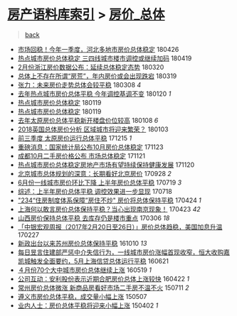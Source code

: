 [房产语料库索引](../../README.md)  > [房价_总体](房价_总体.md)
====
> [back](../README.md)

- [市场回稳！今年一季度，河北多地市房价总体稳定](http://jkwz.applinzi.com/ittc/7096188246201730064.html#%E5%B8%82%E5%9C%BA%E5%9B%9E%E7%A8%B3%EF%BC%81%E4%BB%8A%E5%B9%B4%E4%B8%80%E5%AD%A3%E5%BA%A6%EF%BC%8C%E6%B2%B3%E5%8C%97%E5%A4%9A%E5%9C%B0%E5%B8%82%E6%88%BF%E4%BB%B7%E6%80%BB%E4%BD%93%E7%A8%B3%E5%AE%9A) 180426  
- [热点城市房价总体稳定 三四线城市楼市调控或继续加码](http://jkwz.applinzi.com/ittc/7093727139134440454.html#%E7%83%AD%E7%82%B9%E5%9F%8E%E5%B8%82%E6%88%BF%E4%BB%B7%E6%80%BB%E4%BD%93%E7%A8%B3%E5%AE%9A+%E4%B8%89%E5%9B%9B%E7%BA%BF%E5%9F%8E%E5%B8%82%E6%A5%BC%E5%B8%82%E8%B0%83%E6%8E%A7%E6%88%96%E7%BB%A7%E7%BB%AD%E5%8A%A0%E7%A0%81) 180419  
- [2月份浙江房价数据公布：延续总体稳定态势](http://jkwz.applinzi.com/ittc/7082628772442670096.html#2%E6%9C%88%E4%BB%BD%E6%B5%99%E6%B1%9F%E6%88%BF%E4%BB%B7%E6%95%B0%E6%8D%AE%E5%85%AC%E5%B8%83%EF%BC%9A%E5%BB%B6%E7%BB%AD%E6%80%BB%E4%BD%93%E7%A8%B3%E5%AE%9A%E6%80%81%E5%8A%BF) 180320  
- [总体上不存在所谓“房荒”，年内房价或会出现跌宕](http://jkwz.applinzi.com/ittc/7082216803365553162.html#%E6%80%BB%E4%BD%93%E4%B8%8A%E4%B8%8D%E5%AD%98%E5%9C%A8%E6%89%80%E8%B0%93%E2%80%9C%E6%88%BF%E8%8D%92%E2%80%9D%EF%BC%8C%E5%B9%B4%E5%86%85%E6%88%BF%E4%BB%B7%E6%88%96%E4%BC%9A%E5%87%BA%E7%8E%B0%E8%B7%8C%E5%AE%95) 180319  
- [张力：未来房价走势总体会较平稳](http://jkwz.applinzi.com/ittc/7078015225570001927.html#%E5%BC%A0%E5%8A%9B%EF%BC%9A%E6%9C%AA%E6%9D%A5%E6%88%BF%E4%BB%B7%E8%B5%B0%E5%8A%BF%E6%80%BB%E4%BD%93%E4%BC%9A%E8%BE%83%E5%B9%B3%E7%A8%B3) 180308 *4* 
- [去年热点城市房价总体平稳 今年调控基调不变](http://jkwz.applinzi.com/ittc/7060445060926014481.html#%E5%8E%BB%E5%B9%B4%E7%83%AD%E7%82%B9%E5%9F%8E%E5%B8%82%E6%88%BF%E4%BB%B7%E6%80%BB%E4%BD%93%E5%B9%B3%E7%A8%B3+%E4%BB%8A%E5%B9%B4%E8%B0%83%E6%8E%A7%E5%9F%BA%E8%B0%83%E4%B8%8D%E5%8F%98) 180120 *1* 
- [热点城市房价总体稳定](http://jkwz.applinzi.com/ittc/7060264843926307856.html#%E7%83%AD%E7%82%B9%E5%9F%8E%E5%B8%82%E6%88%BF%E4%BB%B7%E6%80%BB%E4%BD%93%E7%A8%B3%E5%AE%9A) 180119  
- [热点城市房价总体稳定](http://jkwz.applinzi.com/ittc/7060153083940570128.html#%E7%83%AD%E7%82%B9%E5%9F%8E%E5%B8%82%E6%88%BF%E4%BB%B7%E6%80%BB%E4%BD%93%E7%A8%B3%E5%AE%9A) 180119  
- [去年太原房价总体平稳新开楼盘价位较高](http://jkwz.applinzi.com/ittc/7056097439537169414.html#%E5%8E%BB%E5%B9%B4%E5%A4%AA%E5%8E%9F%E6%88%BF%E4%BB%B7%E6%80%BB%E4%BD%93%E5%B9%B3%E7%A8%B3%E6%96%B0%E5%BC%80%E6%A5%BC%E7%9B%98%E4%BB%B7%E4%BD%8D%E8%BE%83%E9%AB%98) 180108 *6* 
- [2018英国总体房价分析 区域城市将迎来繁荣？](http://jkwz.applinzi.com/ittc/7052537759263097872.html#2018%E8%8B%B1%E5%9B%BD%E6%80%BB%E4%BD%93%E6%88%BF%E4%BB%B7%E5%88%86%E6%9E%90+%E5%8C%BA%E5%9F%9F%E5%9F%8E%E5%B8%82%E5%B0%86%E8%BF%8E%E6%9D%A5%E7%B9%81%E8%8D%A3%EF%BC%9F) 180103  
- [前三季度 太原房价运行总体平稳](http://jkwz.applinzi.com/ittc/7047369516093277200.html#%E5%89%8D%E4%B8%89%E5%AD%A3%E5%BA%A6+%E5%A4%AA%E5%8E%9F%E6%88%BF%E4%BB%B7%E8%BF%90%E8%A1%8C%E6%80%BB%E4%BD%93%E5%B9%B3%E7%A8%B3) 171215 *1* 
- [重磅消息：国家统计局公布10月房价总体稳定](http://jkwz.applinzi.com/ittc/7039132964095525904.html#%E9%87%8D%E7%A3%85%E6%B6%88%E6%81%AF%EF%BC%9A%E5%9B%BD%E5%AE%B6%E7%BB%9F%E8%AE%A1%E5%B1%80%E5%85%AC%E5%B8%8310%E6%9C%88%E6%88%BF%E4%BB%B7%E6%80%BB%E4%BD%93%E7%A8%B3%E5%AE%9A) 171123  
- [成都10月二手房价格公布 市场总体稳定](http://jkwz.applinzi.com/ittc/7038417562759595025.html#%E6%88%90%E9%83%BD10%E6%9C%88%E4%BA%8C%E6%89%8B%E6%88%BF%E4%BB%B7%E6%A0%BC%E5%85%AC%E5%B8%83+%E5%B8%82%E5%9C%BA%E6%80%BB%E4%BD%93%E7%A8%B3%E5%AE%9A) 171121  
- [热点城市房价总体稳定房地产市场有望持续保持健康发展](http://jkwz.applinzi.com/ittc/7037968813503546385.html#%E7%83%AD%E7%82%B9%E5%9F%8E%E5%B8%82%E6%88%BF%E4%BB%B7%E6%80%BB%E4%BD%93%E7%A8%B3%E5%AE%9A%E6%88%BF%E5%9C%B0%E4%BA%A7%E5%B8%82%E5%9C%BA%E6%9C%89%E6%9C%9B%E6%8C%81%E7%BB%AD%E4%BF%9D%E6%8C%81%E5%81%A5%E5%BA%B7%E5%8F%91%E5%B1%95) 171120  
- [北京城市总体规划的深意：长期看好北京房价](http://jkwz.applinzi.com/ittc/7018293208667390992.html#%E5%8C%97%E4%BA%AC%E5%9F%8E%E5%B8%82%E6%80%BB%E4%BD%93%E8%A7%84%E5%88%92%E7%9A%84%E6%B7%B1%E6%84%8F%EF%BC%9A%E9%95%BF%E6%9C%9F%E7%9C%8B%E5%A5%BD%E5%8C%97%E4%BA%AC%E6%88%BF%E4%BB%B7) 170928 *2* 
- [6月份一线城市房价环比下降 上半年房价总体平稳](http://jkwz.applinzi.com/ittc/6991907181405144080.html#6%E6%9C%88%E4%BB%BD%E4%B8%80%E7%BA%BF%E5%9F%8E%E5%B8%82%E6%88%BF%E4%BB%B7%E7%8E%AF%E6%AF%94%E4%B8%8B%E9%99%8D+%E4%B8%8A%E5%8D%8A%E5%B9%B4%E6%88%BF%E4%BB%B7%E6%80%BB%E4%BD%93%E5%B9%B3%E7%A8%B3) 170719 *3* 
- [综述：上半年房价总体平稳 调控效果进一步显现](http://jkwz.applinzi.com/ittc/6991720054016967696.html#%E7%BB%BC%E8%BF%B0%EF%BC%9A%E4%B8%8A%E5%8D%8A%E5%B9%B4%E6%88%BF%E4%BB%B7%E6%80%BB%E4%BD%93%E5%B9%B3%E7%A8%B3+%E8%B0%83%E6%8E%A7%E6%95%88%E6%9E%9C%E8%BF%9B%E4%B8%80%E6%AD%A5%E6%98%BE%E7%8E%B0) 170718  
- [&quot;234“住房制度体系保障”房住不炒&quot; 房价将总体保持平稳](http://jkwz.applinzi.com/ittc/6960020742040192004.html#%26quot%3B234%E2%80%9C%E4%BD%8F%E6%88%BF%E5%88%B6%E5%BA%A6%E4%BD%93%E7%B3%BB%E4%BF%9D%E9%9A%9C%E2%80%9D%E6%88%BF%E4%BD%8F%E4%B8%8D%E7%82%92%26quot%3B+%E6%88%BF%E4%BB%B7%E5%B0%86%E6%80%BB%E4%BD%93%E4%BF%9D%E6%8C%81%E5%B9%B3%E7%A8%B3) 170424 *1* 
- [上海何以敢言房价总体保持平稳？当心出现南京现象！](http://jkwz.applinzi.com/ittc/6959836674266760197.html#%E4%B8%8A%E6%B5%B7%E4%BD%95%E4%BB%A5%E6%95%A2%E8%A8%80%E6%88%BF%E4%BB%B7%E6%80%BB%E4%BD%93%E4%BF%9D%E6%8C%81%E5%B9%B3%E7%A8%B3%EF%BC%9F%E5%BD%93%E5%BF%83%E5%87%BA%E7%8E%B0%E5%8D%97%E4%BA%AC%E7%8E%B0%E8%B1%A1%EF%BC%81) 170423 *42* 
- [山西房价保持总体平稳 去库存仍是楼市重点](http://jkwz.applinzi.com/ittc/6941878822256509956.html#%E5%B1%B1%E8%A5%BF%E6%88%BF%E4%BB%B7%E4%BF%9D%E6%8C%81%E6%80%BB%E4%BD%93%E5%B9%B3%E7%A8%B3+%E5%8E%BB%E5%BA%93%E5%AD%98%E4%BB%8D%E6%98%AF%E6%A5%BC%E5%B8%82%E9%87%8D%E7%82%B9) 170306 *18* 
- [「中银宏观周报（2017年2月20日至26日）」房价总体趋稳，美国加息升温](http://jkwz.applinzi.com/ittc/6939210070612247557.html#%E3%80%8C%E4%B8%AD%E9%93%B6%E5%AE%8F%E8%A7%82%E5%91%A8%E6%8A%A5%EF%BC%882017%E5%B9%B42%E6%9C%8820%E6%97%A5%E8%87%B326%E6%97%A5%EF%BC%89%E3%80%8D%E6%88%BF%E4%BB%B7%E6%80%BB%E4%BD%93%E8%B6%8B%E7%A8%B3%EF%BC%8C%E7%BE%8E%E5%9B%BD%E5%8A%A0%E6%81%AF%E5%8D%87%E6%B8%A9) 170227  
- [新政出台以来苏州房价总体保持平稳](http://jkwz.applinzi.com/ittc/6887358380447892484.html#%E6%96%B0%E6%94%BF%E5%87%BA%E5%8F%B0%E4%BB%A5%E6%9D%A5%E8%8B%8F%E5%B7%9E%E6%88%BF%E4%BB%B7%E6%80%BB%E4%BD%93%E4%BF%9D%E6%8C%81%E5%B9%B3%E7%A8%B3) 161010 *13* 
- [每日昱言住建部严惩中介失信行为，一线城市房价涨幅首现收窄，恒大收购嘉凯城触发全面要约，5月上海信贷总体运行平稳](http://jkwz.applinzi.com/ittc/6846069920638698500.html#%E6%AF%8F%E6%97%A5%E6%98%B1%E8%A8%80%E4%BD%8F%E5%BB%BA%E9%83%A8%E4%B8%A5%E6%83%A9%E4%B8%AD%E4%BB%8B%E5%A4%B1%E4%BF%A1%E8%A1%8C%E4%B8%BA%EF%BC%8C%E4%B8%80%E7%BA%BF%E5%9F%8E%E5%B8%82%E6%88%BF%E4%BB%B7%E6%B6%A8%E5%B9%85%E9%A6%96%E7%8E%B0%E6%94%B6%E7%AA%84%EF%BC%8C%E6%81%92%E5%A4%A7%E6%94%B6%E8%B4%AD%E5%98%89%E5%87%AF%E5%9F%8E%E8%A7%A6%E5%8F%91%E5%85%A8%E9%9D%A2%E8%A6%81%E7%BA%A6%EF%BC%8C5%E6%9C%88%E4%B8%8A%E6%B5%B7%E4%BF%A1%E8%B4%B7%E6%80%BB%E4%BD%93%E8%BF%90%E8%A1%8C%E5%B9%B3%E7%A8%B3) 160621  
- [４月份70个大中城市房价总体继续上涨](http://jkwz.applinzi.com/ittc/6833845069693846533.html#%EF%BC%94%E6%9C%88%E4%BB%BD70%E4%B8%AA%E5%A4%A7%E4%B8%AD%E5%9F%8E%E5%B8%82%E6%88%BF%E4%BB%B7%E6%80%BB%E4%BD%93%E7%BB%A7%E7%BB%AD%E4%B8%8A%E6%B6%A8) 160519 *1* 
- [公司互动：安利股份表示近期合肥房价总体上涨较快](http://jkwz.applinzi.com/ittc/6823900161126171653.html#%E5%85%AC%E5%8F%B8%E4%BA%92%E5%8A%A8%EF%BC%9A%E5%AE%89%E5%88%A9%E8%82%A1%E4%BB%BD%E8%A1%A8%E7%A4%BA%E8%BF%91%E6%9C%9F%E5%90%88%E8%82%A5%E6%88%BF%E4%BB%B7%E6%80%BB%E4%BD%93%E4%B8%8A%E6%B6%A8%E8%BE%83%E5%BF%AB) 160422 *1* 
- [常州房价总体微涨 新商品房看好市场二手房不温不火](http://jkwz.applinzi.com/ittc/547650615031961053.html#%E5%B8%B8%E5%B7%9E%E6%88%BF%E4%BB%B7%E6%80%BB%E4%BD%93%E5%BE%AE%E6%B6%A8+%E6%96%B0%E5%95%86%E5%93%81%E6%88%BF%E7%9C%8B%E5%A5%BD%E5%B8%82%E5%9C%BA%E4%BA%8C%E6%89%8B%E6%88%BF%E4%B8%8D%E6%B8%A9%E4%B8%8D%E7%81%AB) 150711 *2* 
- [遵义市房价总体平稳，成交量小幅上涨](http://jkwz.applinzi.com/ittc/547650611405123801.html#%E9%81%B5%E4%B9%89%E5%B8%82%E6%88%BF%E4%BB%B7%E6%80%BB%E4%BD%93%E5%B9%B3%E7%A8%B3%EF%BC%8C%E6%88%90%E4%BA%A4%E9%87%8F%E5%B0%8F%E5%B9%85%E4%B8%8A%E6%B6%A8) 150507  
- [业内人士：房价总体平稳将迎来小幅上涨](http://jkwz.applinzi.com/ittc/547650611397225096.html#%E4%B8%9A%E5%86%85%E4%BA%BA%E5%A3%AB%EF%BC%9A%E6%88%BF%E4%BB%B7%E6%80%BB%E4%BD%93%E5%B9%B3%E7%A8%B3%E5%B0%86%E8%BF%8E%E6%9D%A5%E5%B0%8F%E5%B9%85%E4%B8%8A%E6%B6%A8) 150402 *1* 
